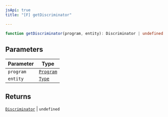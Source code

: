 ```yaml
---
jsApi: true
title: "[F] getDiscriminator"

---
```

```ts
function getDiscriminator(program, entity): Discriminator | undefined
```

## Parameters

| Parameter | Type |
| ------ | ------ |
| `program` | [`Program`](../interfaces/Program.md) |
| `entity` | [`Type`](../type-aliases/Type.md) |

## Returns

[`Discriminator`](../interfaces/Discriminator.md) \| `undefined`
